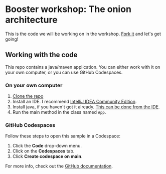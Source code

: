 # Booster workshop: The onion architecture

This is the code we will be working on in the workshop. [Fork it](https://docs.github.com/en/get-started/quickstart/fork-a-repo) and let's get going!

## Working with the code

This repo contains a java/maven application. You can either work with it on your own computer, or you can use GitHub Codespaces.

### On your own computer

1. [Clone the repo](https://docs.github.com/en/repositories/creating-and-managing-repositories/cloning-a-repository)
2. Install an IDE. I recommend [IntelliJ IDEA Community Edition](https://www.jetbrains.com/idea/download/).
3. Install java, if you haven't got it already. [This can be done from the IDE](https://www.jetbrains.com/help/idea/sdk.html).
4. Run the main method in the class named `App`.

### GitHub Codespaces
Follow these steps to open this sample in a Codespace:
1. Click the **Code** drop-down menu.
2. Click on the **Codespaces** tab.
3. Click **Create codespace on main**.

For more info, check out the [GitHub documentation](https://docs.github.com/en/free-pro-team@latest/github/developing-online-with-codespaces/creating-a-codespace#creating-a-codespace).